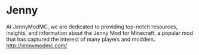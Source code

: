 # Jenny
At JennyModMC, we are dedicated to providing top-notch resources, insights, and information about the Jenny Mod for Minecraft, a popular mod that has captured the interest of many players and modders.  http://jennymodmc.com/
